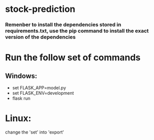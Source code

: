 # stock-prediction
### Remenber to install the dependencies stored in requirements.txt, use the pip command to install the exact version of the dependencies
# Run the follow set of commands
## Windows: 
- set FLASK_APP=model.py
- set FLASK_ENV=development
- flask run
#  Linux: 
change the 'set' into 'export'
